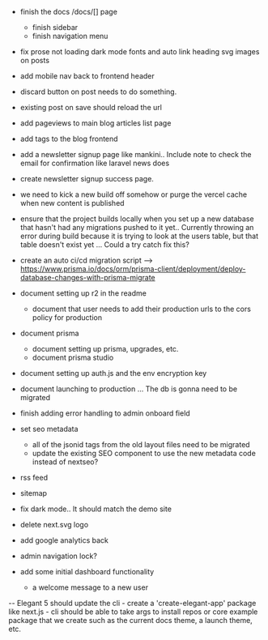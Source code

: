 
- finish the docs /docs/[] page
    - finish sidebar
    - finish navigation menu

- fix prose not loading dark mode fonts and auto link heading svg images on posts

- add mobile nav back to frontend header

- discard button on post needs to do something.

- existing post on save should reload the url

- add pageviews to main blog articles list page

- add tags to the blog frontend

- add a newsletter signup page like mankini.. Include note to check the email for confirmation like laravel news does
- create newsletter signup success page.

- we need to kick a new build off somehow or purge the vercel cache when new content is published

- ensure that the project builds locally when you set up a new database that hasn't had any migrations pushed to it yet.. Currently throwing an error during build because it is trying to look at the users table, but that table doesn't exist yet  ... Could a try catch fix this?

- create an auto ci/cd migration script --> https://www.prisma.io/docs/orm/prisma-client/deployment/deploy-database-changes-with-prisma-migrate

- document setting up r2 in the readme
    - document that user needs to add their production urls to the cors policy for production
- document prisma
    - document setting up prisma, upgrades, etc.
    - document prisma studio
- document setting up auth.js and the env encryption key
- document launching to production ... The db is gonna need to be migrated


- finish adding error handling to admin onboard field

- set seo metadata
    - all of the jsonid tags from the old layout files need to be migrated
    - update the existing SEO component to use the new metadata code instead of nextseo?

- rss feed
- sitemap

- fix dark mode.. It should match the demo site

- delete next.svg logo

- add google analytics back

- admin navigation lock?


- add some initial dashboard functionality
    - a welcome message to a new user


-- Elegant 5 should update the cli
    - create a 'create-elegant-app' package like next.js
    -  cli should be able to take args to install repos or core example package that we create such as the current docs theme, a launch theme, etc.